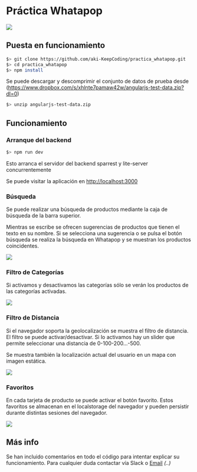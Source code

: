 # Práctica Whatapop

![](https://dl.dropboxusercontent.com/s/zm7tag5k1preu4j/2016-06-19%20at%2021.32.png)

## Puesta en funcionamiento

```sh
$> git clone https://github.com/aki-KeepCoding/practica_whatapop.git
$> cd practica_whatapop
$> npm install
```

Se puede descargar y descomprimir el conjunto de datos de prueba desde (https://www.dropbox.com/s/xhlnte7pamaw42w/angularjs-test-data.zip?dl=0)

```sh
$> unzip angularjs-test-data.zip
```

## Funcionamiento

### Arranque del backend

```sh
$> npm run dev
```

Esto arranca el servidor del backend sparrest y lite-server concurrentemente

Se puede visitar la aplicación en [http://localhost:3000](http://localhost:3000)
### Búsqueda

Se puede realizar una búsqueda de productos mediante la caja de búsqueda de la barra superior.

Mientras se escribe se ofrecen sugerencias de productos que tienen el texto en su nombre. Si se selecciona una sugerencia o se pulsa el botón búsqueda se realiza la búsqueda en Whatapop y se muestran los productos coincidentes.

![](https://dl.dropboxusercontent.com/s/kytkf7hxrkku4ry/2016-06-19%20at%2021.33.png)

### Filtro de Categorías

Si activamos y desactivamos las categorías sólo se verán los productos de las categorías activadas.

![](https://dl.dropboxusercontent.com/s/ym8cv39mypxyj78/2016-06-19%20at%2021.35.png)

### Filtro de Distancia

Si el navegador soporta la geolocalización se muestra el filtro de distancia. El filtro se puede activar/desactivar. Si lo activamos hay un slider que permite seleccionar una distancia de 0-100-200...-500.

Se muestra también la localización actual del usuario en un mapa con imagen estática.

![](https://dl.dropboxusercontent.com/s/95vycmo1b0wojlr/2016-06-19%20at%2021.38.png)

### Favoritos
En cada tarjeta de producto se puede activar el botón favorito. Estos favoritos se almacenan en el localstorage del navegador y pueden persistir durante distintas sesiones del navegador.

![](https://dl.dropboxusercontent.com/s/95vycmo1b0wojlr/2016-06-19%20at%2021.38.png)

## Más info
Se han incluido comentarios en todo el código para intentar explicar su funcionamiento. Para cualquier duda contactar vía Slack o [Email](akixe.otegi@gmail.com) _(..)_


